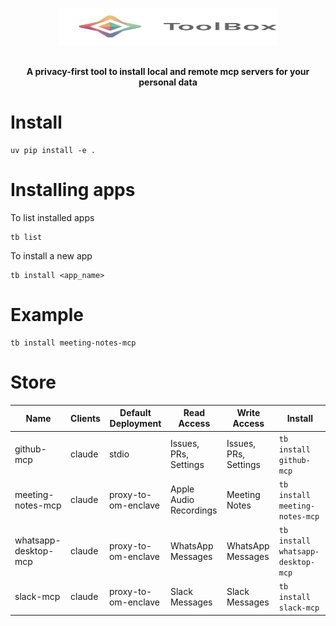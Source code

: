 <p align="center">
<img alt="Hugging Face Transformers Library" src="https://raw.githubusercontent.com/OpenMined/agentic-syftbox/refs/heads/main/packages/toolbox/assets/ToolBox.svg" width="352" height="59" style="max-width: 100%;">
  <br/>
  <br/>
</p>

<p align="center"><b>A privacy-first tool to install local and remote mcp servers for your personal data</b></p>

# Install
```
uv pip install -e .
```

# Installing apps
To list installed apps
```
tb list
``` 
To install a new app
```
tb install <app_name>
```


# Example
```
tb install meeting-notes-mcp
```

# Store


| Name | Clients | Default Deployment | Read Access | Write Access | Install |
|------|--------|--------------------|-------------|--------------|---------|
| github-mcp | claude | stdio | Issues, PRs, Settings | Issues, PRs, Settings | `tb install github-mcp` |
| meeting-notes-mcp | claude | proxy-to-om-enclave | Apple Audio Recordings | Meeting Notes | `tb install meeting-notes-mcp` |
| whatsapp-desktop-mcp | claude | proxy-to-om-enclave | WhatsApp Messages | WhatsApp Messages | `tb install whatsapp-desktop-mcp` |
| slack-mcp | claude | proxy-to-om-enclave | Slack Messages | Slack Messages | `tb install slack-mcp` |

